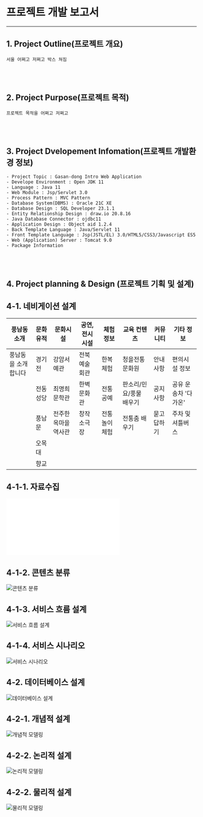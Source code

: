 # 프로젝트 개발 보고서 
---------------------------------------------
## 1. Project Outline(프로젝트 개요)

    서울 어쩌고 저쩌고 박스 쳐짐


<br><br>

## 2. Project Purpose(프로젝트 목적)

    프로젝트 목적을 어쩌고 저쩌고

<br><br>

## 3. Project Dvelopement Infomation(프로젝트 개발환경 정보)

    - Project Topic : Gasan-dong Intro Web Application
    - Develope Environment : Open JDK 11
    - Language : Java 11
    - Web Module : Jsp/Servlet 3.0
    - Process Pattern : MVC Pattern
    - Database System(DBMS) : Oracle 21C XE
    - Database Design : SQL Developer 23.1.1
    - Entity Relationship Design : draw.io 20.8.16
    - Java Database Connector : ojdbc11
    - Application Design : Object aid 1.2.4
    - Back Template Language : Java/Servlet 11
    - Front Template Language : Jsp(JSTL/EL) 3.0/HTML5/CSS3/Javascript ES5
    - Web (Application) Server : Tomcat 9.0
    - Package Information

<br><br>

## 4. Project planning & Design (프로젝트 기획 및 설계)

## 4-1. 네비게이션 설계
| 풍남동 소개      | 문화 유적 | 문화시설   | 공연, 전시시설 | 체험 정보 | 교육 컨텐츠 |    커뮤니티   | 기타 정보 |
|-----------------|---------|------------|---------------|-----------|------------|------------|------------|
|풍남동을 소개합니다| 경기전 | 강암서예관     | 전북예술회관 | 한복체험   | 청을전통문화원 | 안내사항      | 편의시설 정보 |
| &nbsp;          | 전동성당| 최명희문학관   | 한벽문화관 | 전통공예    | 판소리/민요/풍물 배우기 | 공지사항 | 공유 운송차 '다가온' |
| &nbsp;          | 풍남문 |전주한옥마을역사관| 창작소극장 | 전통놀이 체험 | 전통춤 배우기 | 묻고답하기     |주차 및 셔틀버스 |
| &nbsp;          | 오목대 |   &nbsp;     |  &nbsp;       | &nbsp;    | &nbsp;            | &nbsp; |       &nbsp; |
| &nbsp;          | 향교  |    &nbsp;     | &nbsp;       | &nbsp;     | &nbsp;            | &nbsp; |       &nbsp; |

## 4-1-1. 자료수집
![워드 클라우드]("./design/자료수집.txt)

## 4-1-2. 콘텐츠 분류
![콘텐츠 분류]("./design/문화유적_포스트잇.png)

## 4-1-3. 서비스 흐름 설계
![서비스 흐름 설계]("./design/파일이름.png)

## 4-1-4. 서비스 시나리오
![서비스 시나리오]("./design/파일이름.png)

## 4-2. 데이터베이스 설계
![데이터베이스 설계]("./design/파일이름.png)

## 4-2-1. 개념적 설계
![개념적 모델링]("./design/파일이름.png)

## 4-2-2. 논리적 설계
![논리적 모델링]("./design/파일이름.png)

## 4-2-2. 물리적 설계
![물리적 모델링]("./design/physical_erd.png)